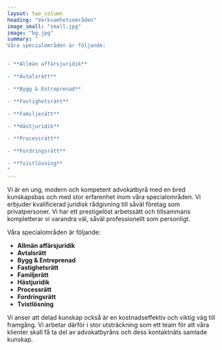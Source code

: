 ```yaml
---
layout: two_column
heading: "Verksamhetsområden"
image_small: "small.jpg"
image: "bg.jpg"
summary: "
Våra specialområden är följande:


- **Allmän affärsjuridik**

- **Avtalsrätt**

- **Bygg & Entreprenad**

- **Fastighetsrätt**

- **Familjerätt**

- **Hästjuridik**

- **Processrätt**

- **Fordringsrätt**

- **Tvistlösning**
"
---
```


Vi är en ung, modern och kompetent advokatbyrå med en bred kunskapsbas och med stor erfarenhet inom våra specialområden. Vi erbjuder kvalificerad juridisk rådgivning till såväl företag som privatpersoner. Vi har ett prestigelöst arbetssätt och tillsammans kompletterar vi varandra väl, såväl professionellt som personligt.

Våra specialområden är följande:

- **Allmän affärsjuridik**
- **Avtalsrätt**
- **Bygg & Entreprenad**
- **Fastighetsrätt**
- **Familjerätt**
- **Hästjuridik**
- **Processrätt**
- **Fordringsrätt**
- **Tvistlösning**


Vi anser att delad kunskap också är en kostnadseffektiv och viktig väg till framgång. Vi arbetar därför i stor utsträckning som ett team för att våra klienter skall få ta del av advokatbyråns och dess kontaktnäts samlade kunskap.